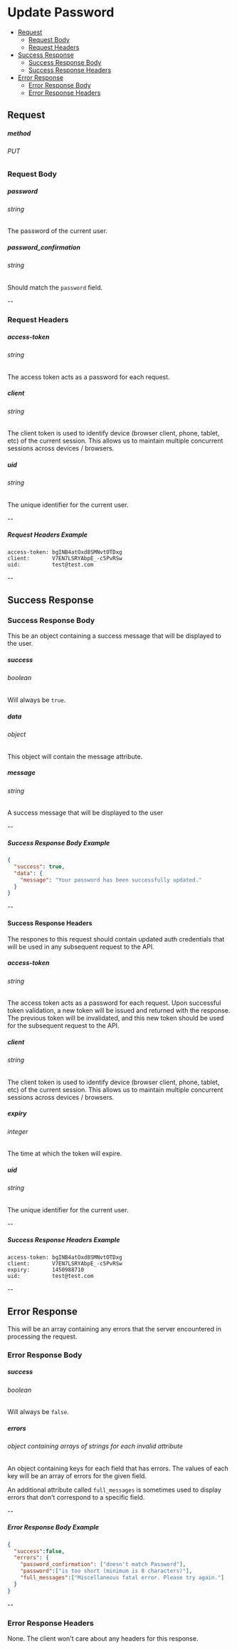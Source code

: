 # Update Password

* [Request](#request)
  * [Request Body](#request-body)
  * [Request Headers](#request-headers)
* [Success Response](#success-response)
  * [Success Response Body](#success-response-body)
  * [Success Response Headers](#success-response-headers)
* [Error Response](#error-response)
  * [Error Response Body](#error-response-body)
  * [Error Response Headers](#error-response-headers)

## Request

##### method
###### PUT

### Request Body

##### password
###### string
The password of the current user.

##### password_confirmation
###### string
Should match the `password` field.

--

### Request Headers

##### access-token
###### string
The access token acts as a password for each request.

##### client
###### string
The client token is used to identify device (browser client, phone, tablet, etc) of the current session. This allows us to maintain multiple concurrent sessions across devices / browsers.

##### uid
###### string
The unique identifier for the current user.

--

##### Request Headers Example

~~~
access-token: bgINB4atOxd8SMNvtOTDxg
client:       V7EN7LSRYAbpE_-c5PvRSw
uid:          test@test.com
~~~

--

## Success Response

### Success Response Body

This be an object containing a success message that will be displayed to the user.

##### success
###### boolean
Will always be `true`.

##### data
###### object
This object will contain the message attribute.

##### message
###### string
A success message that will be displayed to the user

--

##### Success Response Body Example

~~~json
{
  "success": true,
  "data": {
    "message": "Your password has been successfully updated."
  }
}
~~~

--

#### Success Response Headers

The respones to this request should contain updated auth credentials that will be used in any subsequent request to the API.

##### access-token
###### string
The access token acts as a password for each request. Upon successful token validation, a new token will be issued and returned with the response. The previous token will be invalidated, and this new token should be used for the subsequent request to the API.

##### client
###### string
The client token is used to identify device (browser client, phone, tablet, etc) of the current session. This allows us to maintain multiple concurrent sessions across devices / browsers.

##### expiry
###### integer
The time at which the token will expire.

##### uid
###### string
The unique identifier for the current user.

--

##### Success Response Headers Example

~~~
access-token: bgINB4atOxd8SMNvtOTDxg
client:       V7EN7LSRYAbpE_-c5PvRSw
expiry:       1450988710
uid:          test@test.com
~~~

--

## Error Response

This will be an array containing any errors that the server encountered in processing the request.

### Error Response Body

##### success
###### boolean
Will always be `false`.

##### errors
###### object containing arrays of strings for each invalid attribute
An object containing keys for each field that has errors. The values of each key will be an array of errors for the given field.

An additional attribute called `full_messages` is sometimes used to display errors that don't correspond to a specific field.

--

##### Error Response Body Example
~~~json
{
  "success":false,
  "errors": {
    "password_confirmation": ["doesn't match Password"],
    "password":["is too short (minimum is 8 characters)"],
    "full_messages":["Miscellaneous fatal error. Please try again."]
  }
}
~~~

--

### Error Response Headers
None. The client won't care about any headers for this response.
